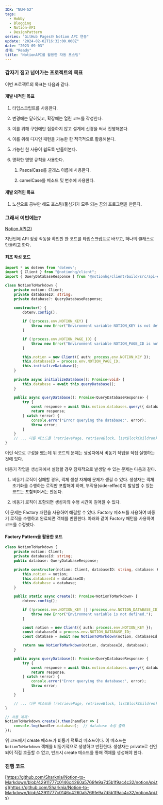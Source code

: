 ```yaml
---
IDX: "NUM-52"
tags:
  - Hobby
  - Blogging
  - Notion-API
  - DesignPattern
series: "GitHub Pages와 Notion API 연동"
update: "2024-02-02T16:32:00.000Z"
date: "2023-09-03"
상태: "Ready"
title: "NotionAPI를 활용한 자동 포스팅"
---
```

### 갑자기 짚고 넘어가는 프로젝트의 목표

이번 프로젝트의 목표는 다음과 같다. 

#### 개발 내적인 목표

1. 타입스크립트를 사용한다. 

1. 변경에는 닫혀있고, 확장에는 열린 코드를 작성한다. 

1. 이를 위해 구현에만 집중하지 않고 설계에 신경을 써서 진행해본다.

1. 이를 위해 디자인 패턴을 가능한 한 적극적으로 활용해본다. 

1. 가능한 한 사용이 쉽도록 만들어본다.

1. 명확한 명명 규칙을 사용한다.

    1. PascalCase를 클래스 이름에 사용한다.

    1. camelCase를 메소드 및 변수에 사용한다.

#### 개발 외적인 목표

1. 노션으로 공부만 해도 포스팅/풀심기가 모두 되는 꿈의 프로그램을 만든다. 

### 그래서 이번에는?

[Notion API(2)](https://sharknia.github.io/Notion-API2)  

지난번에 API 정상 작동을 확인만 한 코드를 타입스크립트로 바꾸고, 하나의 클래스로 만들려고 한다. 

#### 최초 작성 코드

```typescript
import * as dotenv from "dotenv";
import { Client } from "@notionhq/client";
import { QueryDatabaseResponse } from "@notionhq/client/build/src/api-endpoints";

class NotionToMarkdown {
    private notion: Client;
    private databaseID: string;
    private database?: QueryDatabaseResponse;

    constructor() {
        dotenv.config();
        
        if (!process.env.NOTION_KEY) {
            throw new Error("Environment variable NOTION_KEY is not defined.");
        }

        if (!process.env.NOTION_PAGE_ID) {
            throw new Error("Environment variable NOTION_PAGE_ID is not defined.");
        }

        this.notion = new Client({ auth: process.env.NOTION_KEY });
        this.databaseID = process.env.NOTION_PAGE_ID;
        this.initializeDatabase();
    }
    
    private async initializeDatabase(): Promise<void> {
        this.database = await this.queryDatabase();
    }
    
    public async queryDatabase(): Promise<QueryDatabaseResponse> {
        try {
            const response = await this.notion.databases.query({ database_id: this.databaseID });
            return response;
        } catch (error) {
            console.error("Error querying the database:", error);
            throw error;
        }
    }
    // ... 다른 메소드들 (retrievePage, retrieveBlock, listBlockChildren) ...
}
```

이런 식으로 구성을 했는데 위 코드의 문제는 생성자에서 비동기 작업을 직접 실행하는 것에 있다. 

비동기 작업을 생성자에서 실행할 경우 잠재적으로 발생할 수 있는 문제는 다음과 같다.

1. 비동기 로직이 실패할 경우, 객체 생성 자체에 문제가 생길 수 있다. 생성자는 객체 초기화를 수행하는 로직만 포함해야 하며, 부작용(side-effect)이 발생할 수 있는 코드는 포함되어서는 안된다. 

1. 비동기 로직이 포함되면 생성자의 수행 시간이 길어질 수 있다. 

이 문제는 Factory 패턴을 사용하여 해결할 수 있다. Factory 메소드를 사용하여 비동기 로직을 수행하고 완료되면 객체를 반환한다. 아래와 같이 Factory 패턴을 사용하여 코드를 수정했다.  

#### Factory Pattern을 활용한 코드

```typescript
class NotionToMarkdown {
    private notion: Client;
    private databaseId: string;
    public database: QueryDatabaseResponse;

    private constructor(notion: Client, databaseID: string, database: QueryDatabaseResponse) {
        this.notion = notion;
        this.databaseId = databaseID;
        this.database = database;
    }

    public static async create(): Promise<NotionToMarkdown> {
        dotenv.config();

        if (!process.env.NOTION_KEY || !process.env.NOTION_DATABASE_ID) {
            throw new Error("Environment variable is not defined.");
        }

        const notion = new Client({ auth: process.env.NOTION_KEY });
        const databaseId = process.env.NOTION_DATABASE_ID;
        const database = await new NotionToMarkdown(notion, databaseId, {} as QueryDatabaseResponse).queryDatabase();

        return new NotionToMarkdown(notion, databaseId, database);
    }

    public async queryDatabase(): Promise<QueryDatabaseResponse> {
        try {
            const response = await this.notion.databases.query({ database_id: this.databaseId });
            return response;
        } catch (error) {
            console.error("Error querying the database:", error);
            throw error;
        }
    }

    // ... 다른 메소드들 (retrievePage, retrieveBlock, listBlockChildren) ...
}

// 사용 예제:
NotionToMarkdown.create().then(handler => {
    console.log(handler.database);  // database 속성 출력
});
```

위 코드에서 create 메소드가 비동기 팩토리 메소드이다. 이 메소드는 `NotionToMarkdown` 객체를 비동기적으로 생성하고 반환한다. 생성자는 private로 선언되어 직접 호출할 수 없고, 반드시 create 메소드를 통해 객체를 생성해야 한다. 

### 진행 코드

[https://github.com/Sharknia/Notion-to-Markdown/blob/42911777c0146c4260a5769fe9a7d5b1f9ac4c32/notionApi.ts](https://github.com/Sharknia/Notion-to-Markdown/blob/42911777c0146c4260a5769fe9a7d5b1f9ac4c32/notionApi.ts)



